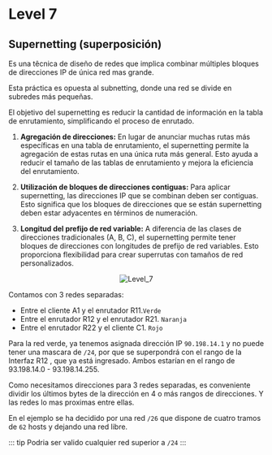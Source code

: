# Level 7

## Supernetting (superposición)

Es una têcnica de diseño de redes que implica combinar múltiples bloques de direcciones IP de única red mas grande.

Esta  práctica es opuesta al subnetting, donde una red se divide en subredes más pequeñas.

El objetivo del supernetting es reducir la cantidad de información en la tabla de enrutamiento, simplificando el proceso de enrutado.

1. **Agregación de direcciones:** En lugar de anunciar muchas rutas más específicas en una tabla de enrutamiento, el supernetting permite la agregación de estas rutas en una única ruta más general. Esto ayuda a reducir el tamaño de las tablas de enrutamiento y mejora la eficiencia del enrutamiento.

2. **Utilización de bloques de direcciones contiguas:** Para aplicar supernetting, las direcciones IP que se combinan deben ser contiguas. Esto significa que los bloques de direcciones que se están supernetting deben estar adyacentes en términos de numeración.

3. **Longitud del prefijo de red variable:** A diferencia de las clases de direcciones tradicionales (A, B, C), el supernetting permite tener bloques de direcciones con longitudes de prefijo de red variables. Esto proporciona flexibilidad para crear superrutas con tamaños de red personalizados.


<div align=center>
<img src="/assets/Level_7.png" alt="Level_7" />
</div>

Contamos con 3 redes separadas:

- Entre el cliente A1 y el enrutador R11.`Verde`
- Entre el enrutador R12 y el enrutador R21. `Naranja`
- Entre el enrutador R22 y el cliente C1. `Rojo`

Para la red verde, ya tenemos asignada dirección IP `90.198.14.1` y no puede tener una mascara de `/24`, por que se superpondrá con el rango de la Interfaz R12 , que ya está ingresado. Ambos estarían en el rango de 93.198.14.0 - 93.198.14.255.

Como necesitamos direcciones para 3 redes separadas, es conveniente dividir los últimos bytes de la dirección en 4 o más rangos de direcciones. Y las redes lo mas proximas entre ellas.

En el ejemplo se ha decidido por una red `/26` que dispone de cuatro tramos de `62` hosts y dejando una red libre.

::: tip 
Podria ser valido cualquier red superior a `/24`
:::